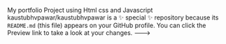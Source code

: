 My portfolio Project using Html css and Javascript 
kaustubhvpawar/kaustubhvpawar is a ✨ special ✨ repository because its `README.md` (this file) appears on your GitHub profile.
You can click the Preview link to take a look at your changes.
--->
